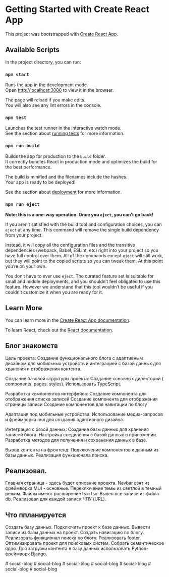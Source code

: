 # Getting Started with Create React App

This project was bootstrapped with [Create React App](https://github.com/facebook/create-react-app).

## Available Scripts

In the project directory, you can run:

### `npm start`

Runs the app in the development mode.\
Open [http://localhost:3000](http://localhost:3000) to view it in the browser.

The page will reload if you make edits.\
You will also see any lint errors in the console.

### `npm test`

Launches the test runner in the interactive watch mode.\
See the section about [running tests](https://facebook.github.io/create-react-app/docs/running-tests) for more information.

### `npm run build`

Builds the app for production to the `build` folder.\
It correctly bundles React in production mode and optimizes the build for the best performance.

The build is minified and the filenames include the hashes.\
Your app is ready to be deployed!

See the section about [deployment](https://facebook.github.io/create-react-app/docs/deployment) for more information.

### `npm run eject`

**Note: this is a one-way operation. Once you `eject`, you can’t go back!**

If you aren’t satisfied with the build tool and configuration choices, you can `eject` at any time. This command will remove the single build dependency from your project.

Instead, it will copy all the configuration files and the transitive dependencies (webpack, Babel, ESLint, etc) right into your project so you have full control over them. All of the commands except `eject` will still work, but they will point to the copied scripts so you can tweak them. At this point you’re on your own.

You don’t have to ever use `eject`. The curated feature set is suitable for small and middle deployments, and you shouldn’t feel obligated to use this feature. However we understand that this tool wouldn’t be useful if you couldn’t customize it when you are ready for it.

## Learn More

You can learn more in the [Create React App documentation](https://facebook.github.io/create-react-app/docs/getting-started).

To learn React, check out the [React documentation](https://reactjs.org/).


## Блог знакомств
Цель проекта: Создание функционального блога с адаптивным дизайном для мобильных устройств и интеграцией с базой данных для хранения и отображения контента.

Создание базовой структуры проекта:
Создание основных директорий ( components, pages, styles).
Использовать TypeScript.

Разработка компонентов интерфейса:
Создание компонента для отображения списка записей
Создание компонента для отображения страницы записи
Создание компонентов для навигации по блогу

Адаптация под мобильные устройства:
Использование медиа-запросов и фреймворка mui для создания адаптивного дизайна.

Интеграция с базой данных:
Создание базы данных для хранения записей блога.
Настройка соединения с базой данных в приложении.
Разработка методов для получения и сохранения данных в базе.

Вывод контента на фронтенд:
Подключение компонентов к данным из базы данных.
Реализация функционала поиска.

## Реализовал.
Главная страница - здесь будет описание проекта.
 Navbar взят из фреймворка MUI - основные. 
 Переключение темы из светлой в темный режим. Файлы имеют расширение ts и tsx. 
 Вывел все записи из файла db. Реализовал для каждой записи ЧПУ (URL).

## Что ппланируется

Создать базу данных.
Подключить проект к базе данных.
Вывести записи из базы данных на проект.
Создать навигацию по блогу.
Реализовать функционал поиска по блогу.
Реализовать footer.
Оптимизировать проект для поисковых систем.
Собрать семантическое ядро.
Для загрузки контента в базу данных использовать Python-фреймворк Django.



#   s o c i a l - b l o g 
 
 #   s o c i a l - b l o g 
 
 #   s o c i a l - b l o g  
 #   s o c i a l - b l o g  
 #   s o c i a l - b l o g  
 #   s o c i a l - b l o g  
 #   s o c i a l - b l o g  
 